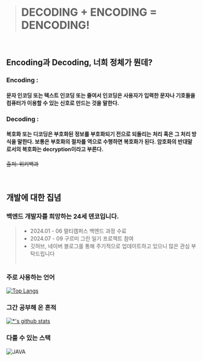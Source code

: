 > # DECODING + ENCODING = DENCODING!
<br>

## Encoding과 Decoding, 너희 정체가 뭔데? <br>

### Encoding :
#### 문자 인코딩 또는 텍스트 인코딩 또는 줄여서 인코딩은 사용자가 입력한 문자나 기호들을 컴퓨터가 이용할 수 있는 신호로 만드는 것을 말한다. 
### Decoding :
#### 복호화 또는 디코딩은 부호화된 정보를 부호화되기 전으로 되돌리는 처리 혹은 그 처리 방식을 말한다. 보통은 부호화의 절차를 역으로 수행하면 복호화가 된다. 암호화의 반대말로서의 복호화는 decryption이라고 부른다.
~~출처: 위키백과~~<br><br><br>

## 개발에 대한 집념
### 백엔드 개발자를 희망하는 24세 덴코입니다.<br>

> * 2024.01 - 06 멀티캠퍼스 백엔드 과정 수료
> * 2024.07 - 09 구르미 그린 일기 프로젝트 참여
> * 깃허브, 네이버 블로그를 통해 주기적으로 업데이트하고 있으니 많은 관심 부탁드립니다
<br><br>

### 주로 사용하는 언어
[![Top Langs](https://github-readme-stats.vercel.app/api/top-langs/?username=aprilnineteen)](https://github.com/aprilnineteen/github-readme-stats)

### 그간 공부해 온 흔적
[![*'s github stats](https://github-readme-stats.vercel.app/api?username=aprilnineteen&show_icons=true&theme=dracula)](https://github.com/aprilnineteen)

### 다룰 수 있는 스택
![JAVA](https://img.shields.io/badge/-자바-007396?style=flat&logo=Java&logoColor=ffffff)
